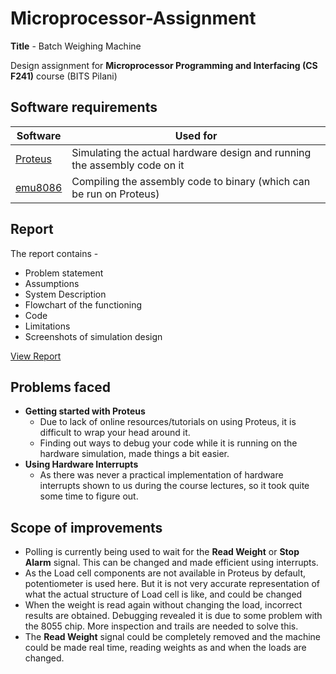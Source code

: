 # Microprocessor-Assignment

**Title** - Batch Weighing Machine

Design assignment for **Microprocessor Programming and Interfacing (CS F241)** course (BITS Pilani)

## Software requirements

| Software | Used for |
| --- | --- |
| [Proteus](https://www.labcenter.com/) | Simulating the actual hardware design and running the assembly code on it |
| [emu8086](https://download.cnet.com/Emu8086-Microprocessor-Emulator/3000-2069_4-10392690.html) | Compiling the assembly code to binary (which can be run on Proteus) |

## Report

The report contains -
- Problem statement
- Assumptions
- System Description
- Flowchart of the functioning
- Code
- Limitations
- Screenshots of simulation design

<a href="https://github.com/kunal-mohta/Microprocessor-Assignment/blob/master/report.pdf" target="_blank">View Report</a>

## Problems faced

- **Getting started with Proteus**
  - Due to lack of online resources/tutorials on using Proteus, it is difficult to wrap your head around it.
  - Finding out ways to debug your code while it is running on the hardware simulation, made things a bit easier.
- **Using Hardware Interrupts**
  - As there was never a practical implementation of hardware interrupts shown to us during the course lectures, so it took quite some time to figure out.
  
## Scope of improvements

- Polling is currently being used to wait for the **Read Weight** or **Stop Alarm** signal. This can be changed and made efficient using interrupts.
- As the Load cell components are not available in Proteus by default, potentiometer is used here. But it is not very accurate representation of what the actual structure of Load cell is like, and could be changed 
- When the weight is read again without changing the load, incorrect results are obtained. Debugging revealed it is due to some problem with the 8055 chip. More inspection and trails are needed to solve this.
- The **Read Weight** signal could be completely removed and the machine could be made real time, reading weights as and when the loads are changed.
